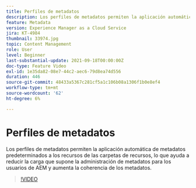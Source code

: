 ```yaml
---
title: Perfiles de metadatos
description: Los perfiles de metadatos permiten la aplicación automática de metadatos predeterminados a los recursos de las carpetas de recursos, lo que ayuda a reducir la carga que supone la administración de metadatos para los usuarios de AEM y aumenta la coherencia de los metadatos.
feature: Metadata
version: Experience Manager as a Cloud Service
jira: KT-4984
thumbnail: 33974.jpg
topic: Content Management
role: User
level: Beginner
last-substantial-update: 2021-09-18T00:00:00Z
doc-type: Feature Video
exl-id: 1e35da82-08e7-44c2-aec6-79d8ea74d556
duration: 446
source-git-commit: 48433a5367c281cf5a1c106b08a1306f1b0e8ef4
workflow-type: tm+mt
source-wordcount: '62'
ht-degree: 6%

---
```


# Perfiles de metadatos

Los perfiles de metadatos permiten la aplicación automática de metadatos predeterminados a los recursos de las carpetas de recursos, lo que ayuda a reducir la carga que supone la administración de metadatos para los usuarios de AEM y aumenta la coherencia de los metadatos.

>[!VIDEO](https://video.tv.adobe.com/v/37279?quality=12&learn=on&captions=spa)
